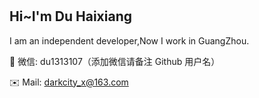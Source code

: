 #

## Hi~I'm Du Haixiang
I am an independent developer,Now I work in GuangZhou.

<!-- My favorite development framework is Vue.js,I also created my own vue component library Fighting Design.

You can also get to know me through blog and twitter. -->

💬 微信: du1313107（添加微信请备注 Github 用户名）

✉️ Mail: darkcity_x@163.com
